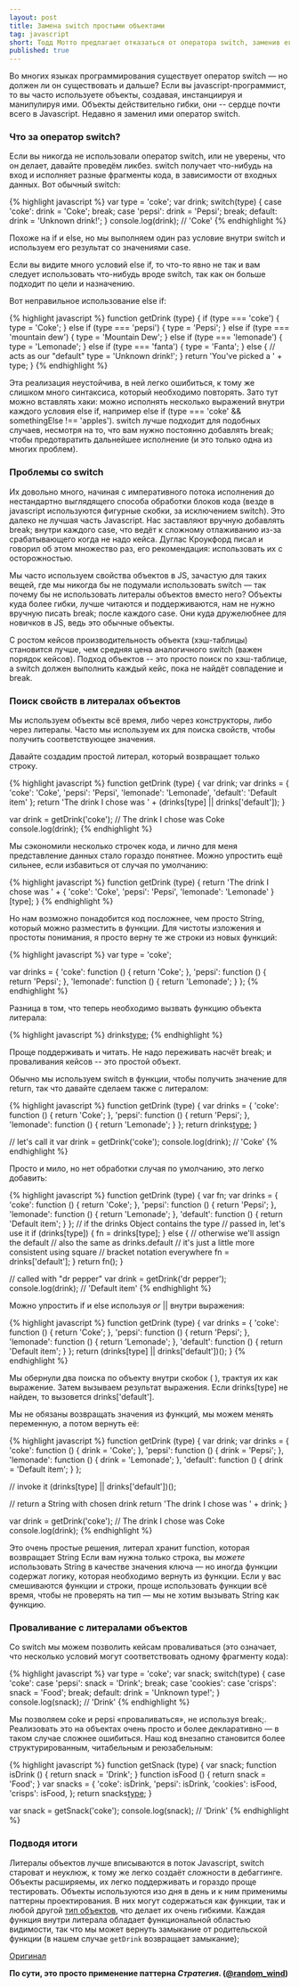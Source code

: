 ```yaml
---
layout: post
title: Замена switch простыми объектами
tag: javascript
short: Тодд Мотто предлагает отказаться от оператора switch, заменив его простыми объектами.
published: true
---
```


Во многих языках программирования существует оператор switch — но должен ли он существовать и дальше?
Если вы javascript-программист, то вы часто используете объекты, создавая, инстанциируя и манипулируя ими.
Объекты действительно гибки, они -- сердце почти всего в Javascript. Недавно я заменил ими оператор switch.

### Что за оператор switch?

Если вы никогда не использовали оператор switch, или не уверены, что он делает, давайте проведём ликбез.
switch получает что-нибудь на вход и исполняет разные фрагменты кода, в зависимости от входных данных.
Вот обычный switch:

{% highlight javascript %}
var type = 'coke';
var drink;
switch(type) {
case 'coke':
  drink = 'Coke';
  break;
case 'pepsi':
  drink = 'Pepsi';
  break;
default:
  drink = 'Unknown drink!';
}
console.log(drink); // 'Coke'
{% endhighlight %}

Похоже на if и else, но мы выполняем один раз условие внутри switch и используем его результат со значениями case.

Если вы видите много условий else if, то что-то явно не так и вам следует использовать что-нибудь
вроде switch, так как он больше подходит по цели и назначению.

Вот неправильное использование else if:

{% highlight javascript %}
function getDrink (type) {
  if (type === 'coke') {
    type = 'Coke';
  } else if (type === 'pepsi') {
    type = 'Pepsi';
  } else if (type === 'mountain dew') {
    type = 'Mountain Dew';
  } else if (type === 'lemonade') {
    type = 'Lemonade';
  } else if (type === 'fanta') {
    type = 'Fanta';
  } else {
    // acts as our "default"
    type = 'Unknown drink!';
  }
  return 'You\'ve picked a ' + type;
}
{% endhighlight %}

Эта реализация неустойчива, в ней легко ошибиться, к тому же слишком много синтаксиса, который необходимо повторять.
Зато тут можно вставлять хаки: можно исполнять несколько выражений внутри каждого условия else if, 
например else if (type === 'coke' && somethingElse !== 'apples'). switch лучше подходит для подобных случаев, несмотря
на то, что вам нужно постоянно добавлять break; чтобы предотвратить дальнейшее исполнение (и это только одна из многих проблем).

### Проблемы со switch
Их довольно много, начиная с императивного потока исполнения до нестандартно выглядящего способа обработки блоков кода (везде в javascript используются фигурные скобки, за исключением switch).
Это далеко не лучшая часть Javascript. Нас заставляют вручную добавлять break; внутри каждого case, что ведёт
к сложному отлаживанию из-за срабатывающего когда не надо кейса.
Дуглас Кроукфорд писал и говорил об этом множество раз, его рекомендация: использовать их с осторожностью.

Мы часто используем свойства объектов в JS, зачастую для таких вещей, где мы никогда бы не подумали использовать
switch — так почему бы не использовать литералы объектов вместо него? Объекты куда более гибки, лучше читаются
и поддерживаются, нам не нужно вручную писать break; после каждого case. Они куда дружелюбнее для новичков в JS,
ведь это обычные объекты.

С ростом кейсов производительность объекта (хэш-таблицы) становится лучше, чем средняя цена аналогичного switch
(важен порядок кейсов).
Подход объектов -- это просто поиск по хэш-таблице, а switch должен выполнить каждый кейс,
пока не найдёт совпадение и break.


### Поиск свойств в литералах объектов

Мы используем объекты всё время, либо через конструкторы, либо через литералы. Часто мы используем их для поиска свойств,
чтобы получить соответствующее значения.

Давайте создадим простой литерал, который возвращает только строку.

{% highlight javascript %}
function getDrink (type) {
  var drink;
  var drinks = {
    'coke': 'Coke',
    'pepsi': 'Pepsi',
    'lemonade': 'Lemonade',
    'default': 'Default item'
  };
  return 'The drink I chose was ' + (drinks[type] || drinks['default']);
}

var drink = getDrink('coke');
// The drink I chose was Coke
console.log(drink);
{% endhighlight %}

Мы сэкономили несколько строчек кода, и лично для меня представление данных стало гораздо понятнее.
Можно упростить ещё сильнее, если избавиться от случая по умолчанию:

{% highlight javascript %}
function getDrink (type) {
  return 'The drink I chose was ' + {
    'coke': 'Coke',
    'pepsi': 'Pepsi',
    'lemonade': 'Lemonade'
  }[type];
}
{% endhighlight %}

Но нам возможно понадобится код посложнее, чем просто String, который можно разместить в функции.
Для чистоты изложения и простоты понимания, я просто верну те же строки из новых функций:

{% highlight javascript %}
var type = 'coke';

var drinks = {
  'coke': function () {
    return 'Coke';
  },
  'pepsi': function () {
    return 'Pepsi';
  },
  'lemonade': function () {
    return 'Lemonade';
  }
};
{% endhighlight %}

Разница в том, что теперь необходимо вызвать функцию объекта литерала:

{% highlight javascript %}
drinks[type]();
{% endhighlight %}

Проще поддерживать и читать. Не надо переживать насчёт break; и проваливания кейсов -- это простой объект.

Обычно мы используем switch в функции, чтобы получить значение для return, так что давайте сделаем также с литералом:

{% highlight javascript %}
function getDrink (type) {
  var drinks = {
    'coke': function () {
      return 'Coke';
    },
    'pepsi': function () {
      return 'Pepsi';
    },
    'lemonade': function () {
      return 'Lemonade';
    }
  };
  return drinks[type]();
}

// let's call it
var drink = getDrink('coke');
console.log(drink); // 'Coke'
{% endhighlight %}

Просто и мило, но нет обработки случая по умолчанию, это легко добавить:

{% highlight javascript %}
function getDrink (type) {
  var fn;
  var drinks = {
    'coke': function () {
      return 'Coke';
    },
    'pepsi': function () {
      return 'Pepsi';
    },
    'lemonade': function () {
      return 'Lemonade';
    },
    'default': function () {
      return 'Default item';
    }
  };
  // if the drinks Object contains the type
  // passed in, let's use it
  if (drinks[type]) {
    fn = drinks[type];
  } else {
    // otherwise we'll assign the default
    // also the same as drinks.default
    // it's just a little more consistent using square
    // bracket notation everywhere
    fn = drinks['default'];
  }
  return fn();
}

// called with "dr pepper"
var drink = getDrink('dr pepper');
console.log(drink); // 'Default item'
{% endhighlight %}

Можно упростить if и else используя _or_ || внутри выражения:

{% highlight javascript %}
function getDrink (type) {
  var drinks = {
    'coke': function () {
      return 'Coke';
    },
    'pepsi': function () {
      return 'Pepsi';
    },
    'lemonade': function () {
      return 'Lemonade';
    },
    'default': function () {
      return 'Default item';
    }
  };
  return (drinks[type] || drinks['default'])();
}
{% endhighlight %}

Мы обернули два поиска по объекту внутри скобок ( ), трактуя их как выражение.
Затем вызываем результат выражения. Если drinks[type] не найден, то вызовется drinks['default'].

Мы не обязаны возвращать значения из функций, мы можем менять переменную, а потом вернуть её:

{% highlight javascript %}
function getDrink (type) {
  var drink;
  var drinks = {
    'coke': function () {
      drink = 'Coke';
    },
    'pepsi': function () {
      drink = 'Pepsi';
    },
    'lemonade': function () {
      drink = 'Lemonade';
    },
    'default': function () {
      drink = 'Default item';
    }
  };
    
  // invoke it
  (drinks[type] || drinks['default'])();
    
  // return a String with chosen drink
  return 'The drink I chose was ' + drink;
}

var drink = getDrink('coke');
// The drink I chose was Coke
console.log(drink);
{% endhighlight %}

Это очень простые решения, литерал хранит function, которая возвращает String
Если вам нужна только строка, вы _можете_ использовать String в качестве значения ключа — но иногда
функции содержат логику, которая необходимо вернуть из функции. Если у вас смешиваются функции и строки,
проще использовать функции всё время, чтобы не проверять на тип — мы не хотим вызывать String как функцию.

### Проваливание с литералами объектов

Со switch мы можем позволить кейсам проваливаться (это означает, что несколько условий могут соответствовать одному фрагменту кода):

{% highlight javascript %}
var type = 'coke';
var snack;
switch(type) {
case 'coke':
case 'pepsi':
  snack = 'Drink';
  break;
case 'cookies':
case 'crisps':
  snack = 'Food';
  break;
default:
  drink = 'Unknown type!';
}
console.log(snack); // 'Drink'
{% endhighlight %}

Мы позволяем coke и pepsi «проваливаться», не используя break;. Реализовать это на объектах очень просто
и более декларативно — в таком случае сложнее ошибиться.
Наш код внезапно становится более структурированным, читабельным и реюзабельным:

{% highlight javascript %}
function getSnack (type) {
  var snack;
  function isDrink () {
    return snack = 'Drink';
  }
  function isFood () {
    return snack = 'Food';
  }
  var snacks = {
    'coke': isDrink,
    'pepsi': isDrink,
    'cookies': isFood,
    'crisps': isFood,
  };
  return snacks[type]();
}

var snack = getSnack('coke');
console.log(snack); // 'Drink'
{% endhighlight %}

### Подводя итоги

Литералы объектов лучше вписываются в поток Javascript, switch староват и неуклюж, к тому же легко создаёт сложности в дебаггинге. Объекты расширяемы, их легко поддерживать и гораздо проще тестировать. Объекты используются изо дня в день и к ним применимы паттерны проектирования. В них могут содержаться как функции, так и любой другой [тип объектов](//toddmotto.com/understanding-javascript-types-and-reliable-type-checking), что делает их очень гибкими. Каждая функция внутри литерала обладает функциональной областью видимости, так что мы может вернуть замыкание от родительской функции (в нашем случае `getDrink` возвращает замыкание);



[Оригинал](http://toddmotto.com/deprecating-the-switch-statement-for-object-literals/?utm_source=frontier&utm_medium=site)

**По сути, это просто применение паттерна *Стратегия*. ([@random_wind](//twitter.com/random_wind))**
